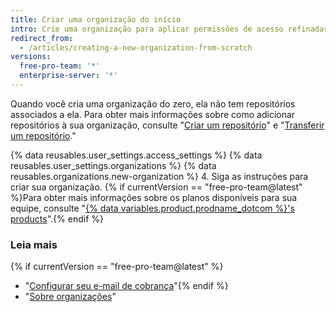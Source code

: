 ```yaml
---
title: Criar uma organização do início
intro: Crie uma organização para aplicar permissões de acesso refinadas aos repositórios.
redirect_from:
  - /articles/creating-a-new-organization-from-scratch
versions:
  free-pro-team: '*'
  enterprise-server: '*'
---
```


Quando você cria uma organização do zero, ela não tem repositórios associados a ela. Para obter mais informações sobre como adicionar repositórios à sua organização, consulte "[Criar um repositório](/articles/creating-a-new-repository)" e "[Transferir um repositório](/articles/transferring-a-repository)."

{% data reusables.user_settings.access_settings %}
{% data reusables.user_settings.organizations %}
{% data reusables.organizations.new-organization %}
4. Siga as instruções para criar sua organização. {% if currentVersion == "free-pro-team@latest" %}Para obter mais informações sobre os planos disponíveis para sua equipe, consulte "[{% data variables.product.prodname_dotcom %}'s products](/articles/githubs-products)".{% endif %}

### Leia mais

{% if currentVersion == "free-pro-team@latest" %}
- "[Configurar seu e-mail de cobrança](/articles/setting-your-billing-email)"{% endif %}
- "[Sobre organizações](/articles/about-organizations)"
